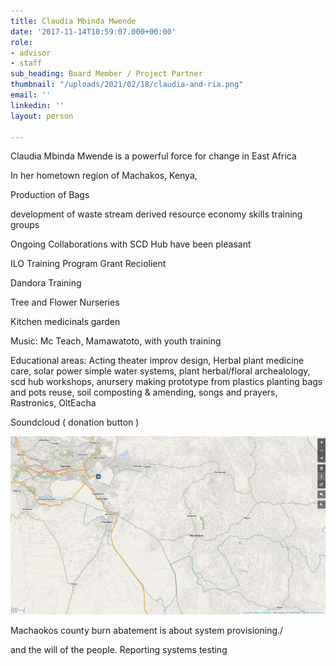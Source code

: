 ```yaml
---
title: Claudia Mbinda Mwende
date: '2017-11-14T10:59:07.000+00:00'
role:
- advisor
- staff
sub_heading: Board Member / Project Partner
thumbnail: "/uploads/2021/02/18/claudia-and-ria.png"
email: ''
linkedin: ''
layout: person

---
```

Claudia Mbinda Mwende is a powerful force for change in East Africa

In her hometown region of Machakos, Kenya,

Production of Bags

development of waste stream derived resource economy skills training groups

Ongoing Collaborations with SCD Hub have been pleasant

ILO Training Program Grant Reciolient

Dandora Training

Tree and Flower Nurseries

Kitchen medicinals garden

Music:  Mc Teach, Mamawatoto,  with youth training

Educational areas: Acting theater improv design, Herbal plant medicine care, solar power simple water systems, plant herbal/floral archealology, scd hub workshops,  anursery making prototype from plastics planting bags and pots reuse, soil composting & amending, songs and prayers, Rastronics, OltEacha

Soundcloud ( donation button )

![](/uploads/2021/02/18/screenshot_2021-02-18-openstreetmap.png)

Machaokos county burn abatement is about system provisioning./

and the will of the people. Reporting systems testing